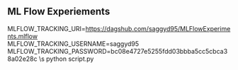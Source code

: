 ## ML Flow Experiements 

MLFLOW_TRACKING_URI=https://dagshub.com/saggyd95/MLFlowExperiments.mlflow \
MLFLOW_TRACKING_USERNAME=saggyd95 \
MLFLOW_TRACKING_PASSWORD=bc08e4727e5255fdd03bbba5cc5cbca38a02e28c \s
python script.py

